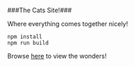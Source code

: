 ###The Cats Site!###

Where everything comes together nicely!

```
npm install
npm run build
```

Browse [here](http://localhost:1234) to view the wonders!
